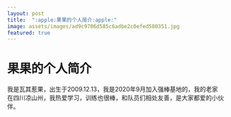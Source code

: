 ```yaml
---
layout: post
title:  ":apple:果果的个人简介:apple:"
image: assets/images/ad9c9706d585c6adbe2c0efed580351.jpg
featured: true
---
```

# 果果的个人简介
我是瓦其惹果，出生于2009.12.13，我是2020年9月加入强棒基地的，我的老家在四川凉山州，我热爱学习，训练也很棒，和队员们相处友善，是大家都爱的小伙伴。
